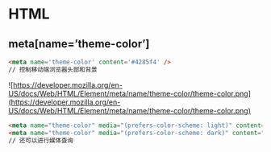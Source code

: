 # HTML

## meta[name=’theme-color’]

```html
<meta name='theme-color' content='#4285f4' /> 
// 控制移动端浏览器头部和背景
```

![https://developer.mozilla.org/en-US/docs/Web/HTML/Element/meta/name/theme-color/theme-color.png](https://developer.mozilla.org/en-US/docs/Web/HTML/Element/meta/name/theme-color/theme-color.png)

```html
<meta name="theme-color" media="(prefers-color-scheme: light)" content="white">
<meta name="theme-color" media="(prefers-color-scheme: dark)" content="black">
// 还可以进行媒体查询
```